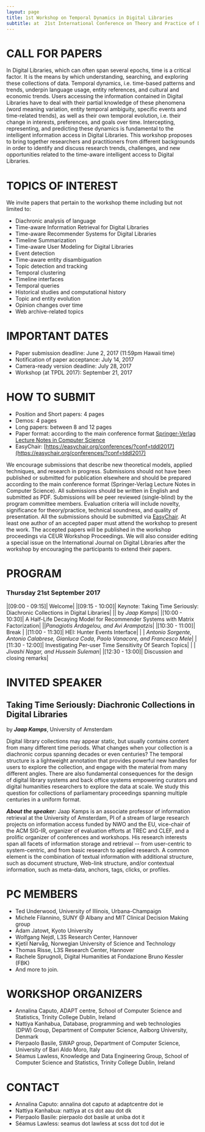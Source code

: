 ```yaml
---
layout: page
title: 1st Workshop on Temporal Dynamics in Digital Libraries
subtitle: at  21st International Conference on Theory and Practice of Digital Libraries
---
```


# CALL FOR PAPERS

In Digital Libraries, which can often span several epochs, time is a critical factor. It is the means by which understanding, searching, and exploring these collections of data.
Temporal dynamics, i.e. time-based patterns and trends, underpin language usage, entity references, and cultural and economic trends. Users accessing the information contained in Digital Libraries have to deal with their partial knowledge of these phenomena (word meaning variation, entity temporal ambiguity, specific events and time-related trends), as well as their own temporal evolution, i.e. their change in interests, preferences, and goals over time. Intercepting, representing, and predicting these dynamics is fundamental to the intelligent information access in Digital Libraries.
This workshop proposes to bring together researchers and practitioners from different backgrounds in order to identify and discuss research trends, challenges, and new opportunities related to the time-aware intelligent access to Digital Libraries.



# TOPICS OF INTEREST

We invite papers that pertain to the workshop theme including but not limited to:

- Diachronic analysis of language
- Time-aware Information Retrieval for Digital Libraries
- Time-aware Recommender Systems for Digital Libraries
- Timeline Summarization
- Time-aware User Modeling for Digital Libraries
- Event detection
- Time-aware entity disambiguation
- Topic detection and tracking
- Temporal clustering
- Timeline interfaces
- Temporal queries
- Historical studies and computational history
- Topic and entity evolution
- Opinion changes over time
- Web archive-related topics



# IMPORTANT DATES

* Paper submission deadline: June 2, 2017 (11:59pm Hawaii time)
* Notification of paper acceptance: July 14, 2017
* Camera-ready version deadline: July 28, 2017
* Workshop (at TPDL 2017): September 21, 2017

# HOW TO SUBMIT

* Position and Short papers: 4 pages
* Demos: 4 pages
* Long papers: between 8 and 12 pages
* Paper format: according to the main conference format [Springer-Verlag Lecture Notes in Computer Science](http://www.springer.com/computer/lncs?SGWID=0-164-6-793341-0)
* EasyChair: [https://easychair.org/conferences/?conf=tddl2017](https://easychair.org/conferences/?conf=tddl2017)

We encourage submissions that describe new theoretical models, applied techniques, and research in progress.
Submissions should not have been published or submitted for publication elsewhere and should be prepared according to the main conference format (Springer-Verlag Lecture Notes in Computer Science).
All submissions should be written in English and submitted as PDF.
Submissions will be peer reviewed (single-blind) by the program committee members.
Evaluation criteria will include novelty, significance for theory/practice, technical soundness, and quality of presentation.
All the submissions should be submitted via [EasyChair](https://easychair.org/conferences/?conf=tddl2017).
At least one author of an accepted paper must attend the workshop to present the work.
The accepted papers will be published in the workshop proceedings via CEUR Workshop Proceedings.
We will also consider editing a special issue on the International Journal on Digital Libraries after the workshop by encouraging the participants to extend their papers.

# PROGRAM

### Thursday 21st September 2017

|[09:00 - 09:15]| Welcome|
|[09:15 - 10:00]| Keynote: Taking Time Seriously: Diachronic Collections in Digital Libraries|
|| by *Jaap Kamps*|
|[10:00 - 10:30]| A Half-Life Decaying Model for Recommender Systems with Matrix Factorization|
||*Panagiotis Ardagelou, and Avi Arampatzis*|
|[10:30 - 11:00]| Break |
|[11:00 - 11:30]| HEI: Hunter Events Interface|
| | *Antonio Sorgente, Antonio Calabrese, Gianluca Coda, Paolo Vanacore, and Francesco Mele*|
|[11:30 - 12:00]| Investigating Per-user Time Sensitivity Of Search Topics|
| | *Jivashi Nagar, and Hussein Suleman*|
|[12:30 - 13:00]| Discussion and closing remarks|

# INVITED SPEAKER

## Taking Time Seriously: Diachronic Collections in Digital Libraries
by ***Jaap Kamps***, University of Amsterdam

Digital library collections may appear static, but usually contains content from many different time periods.  What changes when your collection is a diachronic corpus spanning decades or even centuries?  The temporal structure is a lightweight annotation that provides powerful new handles for users to explore the collection, and engage with the material from many different angles.  There are also fundamental consequences for the design of digital library systems and back office systems empowering curators and digital humanities researchers to explore the data at scale.  We study this question for collections of parliamentary proceedings spanning multiple centuries in a uniform format.

***About the speaker:*** Jaap Kamps is an associate professor of information retrieval at the University of Amsterdam, PI of a stream of large research projects on information access funded by NWO and the EU, vice-chair of the ACM SIG-IR, organizer of evaluation efforts at TREC and CLEF, and a prolific organizer of conferences and workshops.  His research interests span all facets of information storage and retrieval -- from user-centric to system-centric, and from basic research to applied research. A common element is the combination of textual information with additional structure, such as document structure, Web-link structure, and/or contextual information, such as meta-data, anchors, tags, clicks, or profiles.

# PC MEMBERS

  - Ted Underwood, University of Illinois, Urbana-Champaign
  - Michele Filannino, SUNY @ Albany and MIT Clinical Decision Making group
  - Adam Jatowt, Kyoto University
  - Wolfgang Nejdl, L3S Research Center, Hannover
  - Kjetil Nørvåg, Norwegian University of Science and Technology
  - Thomas Risse, L3S Research Center, Hannover
  - Rachele Sprugnoli, Digital Humanities at Fondazione Bruno Kessler (FBK)
  - And more to join.

# WORKSHOP ORGANIZERS

- Annalina Caputo, ADAPT centre, School of Computer Science and Statistics, Trinity College Dublin, Ireland
- Nattiya Kanhabua, Database, programming and web technologies (DPW) Group, Department of Computer Science, Aalborg University, Denmark
- Pierpaolo Basile, SWAP group, Department of Computer Science, University of Bari Aldo Moro, Italy
- Séamus Lawless, Knowledge and Data Engineering Group, School of Computer Science and Statistics, Trinity College Dublin, Ireland

# CONTACT

- Annalina Caputo: annalina dot caputo at adaptcentre dot ie
- Nattiya Kanhabua: nattiya at cs dot aau dot dk
- Pierpaolo Basile: pierpaolo dot basile at uniba dot it
- Séamus Lawless: seamus dot lawless at scss dot tcd dot ie
